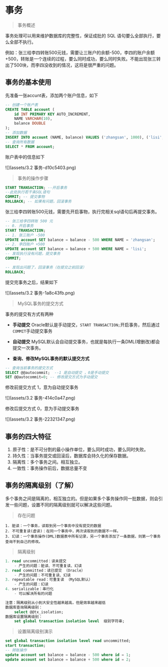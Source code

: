 # 事务
> 事务概述

事务处理可以用来维护数据库的完整性，保证成批的 SQL 语句要么全部执行，要么全部不执行。

例如：张三给李四转账500元钱，需要让三账户的余额-500，李四的账户余额+500，转账是一个连续的过程，要么同时成功，要么同时失败。不能出现张三转出了500块，而李四没收到的情况，这将是很严重的问题。


## 事务的基本使用
先准备一张accunt表，添加两个账户信息，如下
```sql
-- 创建一个账户表
CREATE TABLE account (
	id INT PRIMARY KEY AUTO_INCREMENT,
	NAME VARCHAR(10),
	balance DOUBLE
);
-- 添加数据
INSERT INTO account (NAME, balance) VALUES ('zhangsan', 1000), ('lisi', 1000);
-- 查询所有数据
SELECT * FROM account;
```
账户表中的信息如下

![](assets/3.2 事务-d10c5403.png)

> 事务的操作步骤

```sql
START TRANSACTION; --开启事务
--此处执行若干条SQL语句
COMMIT;	-- 提交事物
ROLLBACK; -- 如果有问题，回滚事务
```

张三给李四转账500元钱，需要先开启事物，执行完相关sql语句后再提交事务。

```sql
-- 张三给李四转账 500 元
-- 0. 开启事务
START TRANSACTION;
-- 1. 张三账户 -500
UPDATE account SET balance = balance - 500 WHERE NAME = 'zhangsan';
-- 2. 李四账户 +500
UPDATE account SET balance = balance + 500 WHERE NAME = 'lisi';
-- 发现执行没有问题，提交事务
COMMIT;

-- 发现出问题了，回滚事务（在提交之前回滚）
ROLLBACK;
```
提交完事务之后，结果如下

![](assets/3.2 事务-1a8c43fb.png)

> MySQL事务的提交方式

事务的提交有方式有两种

- **手动提交**
Oracle默认是手动提交，`START TRANSACTION;`开启事务，然后通过`COMMIT`手动提交事务

- **自动提交**
MySQL默认会自动提交事务，也就是每执行一条DML(增删改)都会提交一次事务。

- **查询、修改MySQL事务的默认提交方式**

```sql
-- 查询当前事务的提交方式
SELECT @@autocommit;  --1 是自动提交 ，0是手动提交
SET @@autocommit=0; -- 修改提交方式为手动提交
```
修改前提交方式 1，意为自动提交事务

![](assets/3.2 事务-414c0a47.png)

修改后提交方式 0，意为手动提交事务

![](assets/3.2 事务-22321347.png)

## 事务的四大特征

1. 原子性：是不可分割的最小操作单位，要么同时成功，要么同时失败。
2. 持久性：当事务提交或回滚后，数据库会持久化的保存数据。
3. 隔离性：多个事务之间。相互独立。
4. 一致性：事务操作前后，数据总量不变

## 事务的隔离级别（了解）
多个事务之间是隔离的，相互独立的。但是如果多个事务操作同一批数据，则会引发一些问题，设置不同的隔离级别就可以解决这些问题。
> 存在问题

	1. 脏读：一个事务，读取到另一个事务中没有提交的数据
	2. 不可重复读(虚读)：在同一个事务中，两次读取到的数据不一样。
	3. 幻读：一个事务操作(DML)数据表中所有记录，另一个事务添加了一条数据，则第一个事务查询不到自己的修改。

> 隔离级别

```sql
1. read uncommitted：读未提交
	- 产生的问题：脏读、不可重复读、幻读
2. read committed：读已提交 （Oracle）
	- 产生的问题：不可重复读、幻读
3. repeatable read：可重复读 （MySQL默认）
	- 产生的问题：幻读
4. serializable：串行化
	- 可以解决所有的问题

注意：隔离级别从小到大安全性越来越高，但是效率越来越低
数据库查询隔离级别：
	select @@tx_isolation;
数据库设置隔离级别：
	set global transaction isolation level  级别字符串;
```

> 设置隔离级别演示

```sql
set global transaction isolation level read uncommitted;
start transaction;
-- 转账操作
update account set balance = balance - 500 where id = 1;
update account set balance = balance + 500 where id = 2;
```
